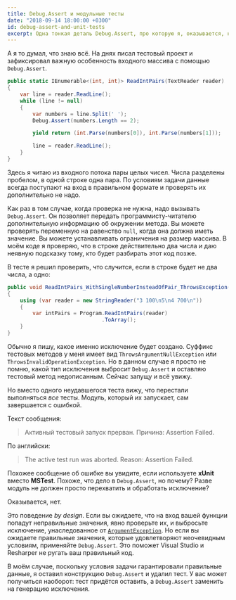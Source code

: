 ```yaml
---
title: Debug.Assert и модульные тесты
date: "2018-09-14 18:00:00 +0300"
id: debug-assert-and-unit-tests
excerpt: Одна тонкая деталь Debug.Assert, про которую я, оказывается, не знал.
---
```


А я то думал, что знаю всё. На днях писал тестовый проект и зафиксировал важную особенность входного массива с помощью `Debug.Assert`.

```c#
public static IEnumerable<(int, int)> ReadIntPairs(TextReader reader)
{
    var line = reader.ReadLine();
    while (line != null)
    {
        var numbers = line.Split(' ');
        Debug.Assert(numbers.Length == 2);

        yield return (int.Parse(numbers[0]), int.Parse(numbers[1]));

        line = reader.ReadLine();
    }
}
```

Здесь я читаю из входного потока пары целых чисел. Числа разделены пробелом, в одной строке одна пара. По условиям задачи данные всегда
поступают на вход в правильном формате и проверять их дополнительно не надо.

Как раз в том случае, когда проверка не нужна, надо вызывать `Debug.Assert`. Он позволяет передать программисту-читателю дополнительную информацию об окружении метода.
Вы можете проверять переменную на равенство `null`, когда она должна иметь значение. Вы можете устанавливать ограничения на размер массива.
В моём коде я проверяю, что в строке действительно два числа и даю неявную подсказку тому, кто будет разбирать этот код позже.

В тесте я решил проверить, что случится, если в строке будет не два числа, а одно:

```c#
public void ReadIntPairs_WithSingleNumberInsteadOfPair_ThrowsException()
{
    using (var reader = new StringReader("3 100\n5\n4 700\n"))
    {
        var intPairs = Program.ReadIntPairs(reader)
                              .ToArray();
    }
}
```

Обычно я пишу, какое именно исключение будет создано. Суффикс тестовых методов у меня имеет вид `ThrowsArgumentNullException` или `ThrowsInvalidOperationException`.
Но в данном случае я просто не помню, какой тип исключения выбросит `Debug.Assert` и оставляю тестовый метод недописанным. Сейчас запущу и всё увижу.

Но вместо одного неудавшегося теста вижу, что перестали выполняться *все* тесты. Модуль, который их запускает, сам завершается с ошибкой.

Текст сообщения:

> Активный тестовый запуск прерван. Причина: Assertion Failed.

По английски:

> The active test run was aborted. Reason: Assertion Failed.

Похожее сообщение об ошибке вы увидите, если используете **xUnit** вместо **MSTest**. Похоже, что дело в `Debug.Assert`, но почему? Разве модуль не должен
просто перехватить и обработать исключение?

Оказывается, нет.

Это поведение *by design*. Если вы ожидаете, что на вход вашей функции попадут неправильные значения, явно проверьте их, и выбросьте исключение, унаследованное от
[`ArgumentException`](https://docs.microsoft.com/en-us/dotnet/api/system.argumentexception). Но если вы ожидаете правильные значения, которые удовлетворяют неочевидным
условиям, применяйте `Debug.Assert`. Это поможет Visual Studio и Resharper не ругать ваш правильный код.

В моём случае, поскольку условия задачи гарантировали правильные данные, я оставил конструкцию `Debug.Assert` и удалил тест. У вас может получиться наоборот: тест
придётся оставить, а `Debug.Assert` заменить на генерацию исключения.